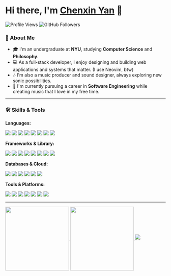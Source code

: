 # Hi there, I'm [Chenxin Yan](https://github.com/chenxin-yan) 👋

<div align="left">
  <img src="https://komarev.com/ghpvc/?username=chenxin-yan" alt="Profile Views" />
  <img src="https://img.shields.io/github/followers/chenxin-yan" alt="GitHub Followers" />
</div>

### 🌟 About Me

- 🎓 I'm an undergraduate at **NYU**, studying **Computer Science** and **Philosophy**.
- 💻 As a full-stack developer, I enjoy designing and building web applications and systems that matter. (I use Neovim, btw)
- 🎶 I'm also a music producer and sound designer, always exploring new sonic possibilities.
- 🚀 I'm currently pursuing a career in **Software Engineering** while creating music that I love in my free time.

---

### 🛠️ Skills & Tools

**Languages:**

<div align="left">
  <img src="https://img.shields.io/badge/TypeScript-007ACC?style=for-the-badge&logo=typescript&logoColor=white" />
  <img src="https://img.shields.io/badge/JavaScript-323330?style=for-the-badge&logo=javascript&logoColor=F7DF1E" />
  <img src="https://img.shields.io/badge/go-%2300ADD8.svg?style=for-the-badge&logo=go&logoColor=white" />
  <img src="https://img.shields.io/badge/Java-ED8B00?style=for-the-badge&logo=openjdk&logoColor=white" />
  <img src="https://img.shields.io/badge/Python-FFD43B?style=for-the-badge&logo=python&logoColor=blue" />
  <img src="https://img.shields.io/badge/Lua-2C2D72?style=for-the-badge&logo=lua&logoColor=white" />
  <img src="https://img.shields.io/badge/C-00599C?style=for-the-badge&logo=c&logoColor=white" />
  <img src="https://img.shields.io/badge/NIX-5277C3.svg?style=for-the-badge&logo=NixOS&logoColor=white" />
</div>

**Frameworks & Library:**

<div align="left">
  <img src="https://img.shields.io/badge/React-20232A?style=for-the-badge&logo=react&logoColor=61DAFB" />
  <img src="https://img.shields.io/badge/Next-black?style=for-the-badge&logo=next.js&logoColor=white" />
  <img src="https://img.shields.io/badge/Node%20js-339933?style=for-the-badge&logo=nodedotjs&logoColor=white" />
  <img src="https://img.shields.io/badge/Bun-%23000000.svg?style=for-the-badge&logo=bun&logoColor=white" />
  <img src="https://img.shields.io/badge/Express%20js-000000?style=for-the-badge&logo=express&logoColor=white" />
  <img src="https://img.shields.io/badge/tailwindcss-%2338B2AC.svg?style=for-the-badge&logo=tailwind-css&logoColor=white" />
  <img src="https://img.shields.io/badge/-Vitest-252529?style=for-the-badge&logo=vitest&logoColor=FCC72B" />
  <img src="https://img.shields.io/badge/tRPC-%232596BE.svg?style=for-the-badge&logo=tRPC&logoColor=white" />
</div>

**Databases & Cloud:**

<div align="left">
  <img src="https://img.shields.io/badge/PostgreSQL-316192?style=for-the-badge&logo=postgresql&logoColor=white" />
  <img src="https://img.shields.io/badge/Sqlite-003B57?style=for-the-badge&logo=sqlite&logoColor=white" />
  <img src="https://img.shields.io/badge/MongoDB-4EA94B?style=for-the-badge&logo=mongodb&logoColor=white" />
  <img src="https://img.shields.io/badge/Cloudflare-F38020?style=for-the-badge&logo=Cloudflare&logoColor=white" />
  <img src="https://img.shields.io/badge/Vercel-000000?style=for-the-badge&logo=vercel&logoColor=white" />
  <img src="https://img.shields.io/badge/Amazon_AWS-FF9900?style=for-the-badge&logo=amazonaws&logoColor=white" />
</div>

**Tools & Platforms:**

<div align="left">
  <img src="https://img.shields.io/badge/GIT-E44C30?style=for-the-badge&logo=git&logoColor=white" />
  <img src="https://img.shields.io/badge/GitHub-100000?style=for-the-badge&logo=github&logoColor=white" />
  <img src="https://img.shields.io/badge/Docker-2CA5E0?style=for-the-badge&logo=docker&logoColor=white" />
  <img src="https://img.shields.io/badge/biome-60a5fa?style=for-the-badge&logo=biome&logoColor=white" />
  <img src="https://img.shields.io/badge/Supabase-3ECF8E?style=for-the-badge&logo=supabase&logoColor=white" />
  <img src="https://img.shields.io/badge/NixOS-5277C3?style=for-the-badge&logo=nixos&logoColor=white" />
  <img src="https://img.shields.io/badge/linear-5E6AD2.svg?style=for-the-badge&logo=linear&logoColor=white" />
</div>

---

<a href="https://github.com/chenxin-yan">
  <img height=200 align="center" src="https://github-readme-stats-rho-eosin.vercel.app/api?username=chenxin-yan&show_icons=true&hide_border=true&theme=catppuccin_mocha" />
</a>
<a href="https://github.com/chenxin-yan">
  <img height=200 align="center" src="https://github-readme-stats-rho-eosin.vercel.app/api/top-langs?username=chenxin-yan&layout=compact&langs_count=8&card_width=320&hide_border=true&theme=catppuccin_mocha" />
</a>
<a href="https://github.com/chenxin-yan">
<img src="https://github-readme-stats-rho-eosin.vercel.app/api/wakatime?username=chenxinyan&layout=compact&custom_title=Weekly%20Coding%20Stats&hide_border=true&langs_count=8&theme=catppuccin_mocha" />
</a>
